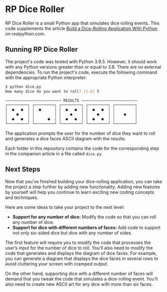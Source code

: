 # RP Dice Roller

RP Dice Roller is a small Python app that simulates dice rolling events. This code supplements the article [Build a Dice-Rolling Application With Python](https://realpython.com/python-dice-roll/) on realpython.com.

## Running RP Dice Roller

The project's code was tested with Python 3.9.5. However, it should work with any Python versions greater than or equal to 3.6. There are no external dependencies. To run the project's code, execute the following command with the appropriate Python interpreter:

```sh
$ python dice.py
How many dice do you want to roll? [1-6] 5

​~~~~~~~~~~~~~~~~~~~~~~~~~ RESULTS ~~~~~~~~~~~~~~~~~~~~~~~~~
┌─────────┐ ┌─────────┐ ┌─────────┐ ┌─────────┐ ┌─────────┐
│  ●   ●  │ │  ●      │ │  ●   ●  │ │  ●   ●  │ │         │
│    ●    │ │         │ │    ●    │ │    ●    │ │    ●    │
│  ●   ●  │ │      ●  │ │  ●   ●  │ │  ●   ●  │ │         │
└─────────┘ └─────────┘ └─────────┘ └─────────┘ └─────────┘
```

The application prompts the user for the number of dice they want to roll and generates a dice faces ASCII diagram with the results.

Each folder in this repository contains the code for the corresponding step in the companion article in a file called `dice.py`.

## Next Steps 

Now that you’ve finished building your dice-rolling application, you can take the project a step further by adding new functionality. Adding new features by yourself will help you continue to learn exciting new coding concepts and techniques.

Here are some ideas to take your project to the next level:

- **Support for any number of dice:** Modify the code so that you can roll any number of dice.
- **Support for dice with different numbers of faces:** Add code to support not only six-sided dice but dice with any number of sides.

The first feature will require you to modify the code that processes the user’s input for the number of dice to roll. You’ll also need to modify the code that generates and displays the diagram of dice faces. For example, you can generate a diagram that displays the dice faces in several rows to avoid cluttering your screen with cramped output.

On the other hand, supporting dice with a different number of faces will demand that you tweak the code that simulates a dice-rolling event. You’ll also need to create new ASCII art for any dice with more than six faces.